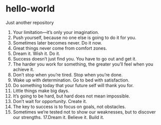 # hello-world
Just another repository
1. Your limitation—it’s only your imagination.
2. Push yourself, because no one else is going to do it for you.
3. Sometimes later becomes never. Do it now.
4. Great things never come from comfort zones.
5. Dream it. Wish it. Do it.
6. Success doesn’t just find you. You have to go out and get it.
7. The harder you work for something, the greater you’ll feel when you achieve it.
9. Don’t stop when you’re tired. Stop when you’re done.
10. Wake up with determination. Go to bed with satisfaction.
11. Do something today that your future self will thank you for.
12. Little things make big days.
13. It’s going to be hard, but hard does not mean impossible.
14. Don’t wait for opportunity. Create it.
15. The key to success is to focus on goals, not obstacles.
16. Sometimes we’re tested not to show our weaknesses, but to discover our strengths.
17.Dream it. Believe it. Build it.

